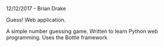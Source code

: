 12/12/2017 - Brian Drake

Guess! Web application.

A simple number guessing game.  Written to learn Python web programming.
Uses the Bottle framework